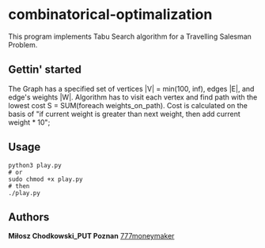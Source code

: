 # combinatorical-optimalization
This program implements Tabu Search algorithm for a Travelling Salesman Problem.

## Gettin' started
The Graph has a specified set of vertices |V| = min(100, inf), edges |E|, and edge's weights |W|.
Algorithm has to visit each vertex and find path with the lowest cost S = SUM(foreach weights_on_path). 
Cost is calculated on the basis of "if current weight is greater than next weight, then add current weight * 10"; 


Usage
-----
```
python3 play.py 
# or 	
sudo chmod +x play.py  
# then
./play.py  
```

Authors
-----
**Miłosz Chodkowski_PUT Poznan** [777moneymaker](https://github.com/777moneymaker)

